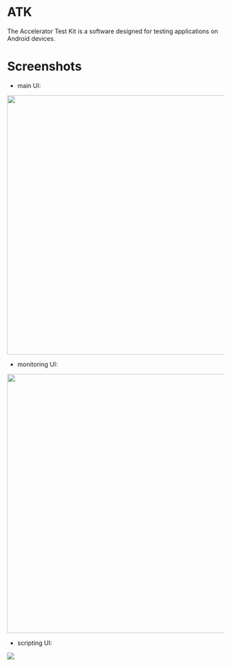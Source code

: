 ATK
===

The Accelerator Test Kit is a software designed for testing applications on Android devices.

Screenshots
===========
+ main UI:

<img width='600px' src='http://dev-ice.orange-labs.fr/atk/docv2/images/ATK_main_ui.png'/>

+ monitoring UI:

<img width='600px' src='http://dev-ice.orange-labs.fr/atk/docv2/images/tools_analyzer_description1.png'/>

+ scripting UI:

<img src='http://dev-ice.orange-labs.fr/atk/docv2/images/tools_recorder_autocompletion.png'/>